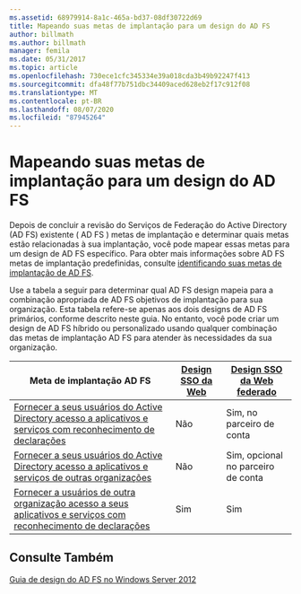 ```yaml
---
ms.assetid: 68979914-8a1c-465a-bd37-08df30722d69
title: Mapeando suas metas de implantação para um design do AD FS
author: billmath
ms.author: billmath
manager: femila
ms.date: 05/31/2017
ms.topic: article
ms.openlocfilehash: 730ece1cfc345334e39a018cda3b49b92247f413
ms.sourcegitcommit: dfa48f77b751dbc34409aced628eb2f17c912f08
ms.translationtype: MT
ms.contentlocale: pt-BR
ms.lasthandoff: 08/07/2020
ms.locfileid: "87945264"
---
```

# <a name="mapping-your-deployment-goals-to-an-ad-fs-design"></a>Mapeando suas metas de implantação para um design do AD FS


Depois de concluir a revisão do Serviços de Federação do Active Directory (AD FS) existente \( AD FS \) metas de implantação e determinar quais metas estão relacionadas à sua implantação, você pode mapear essas metas para um design de AD FS específico. Para obter mais informações sobre AD FS metas de implantação predefinidas, consulte [identificando suas metas de implantação de AD FS](Identifying-Your-AD-FS-Deployment-Goals.md).

Use a tabela a seguir para determinar qual AD FS design mapeia para a combinação apropriada de AD FS objetivos de implantação para sua organização. Esta tabela refere-se apenas aos dois designs de AD FS primários, conforme descrito neste guia. No entanto, você pode criar um design de AD FS híbrido ou personalizado usando qualquer combinação das metas de implantação AD FS para atender às necessidades da sua organização.

|Meta de implantação AD FS|[Design SSO da Web](Web-SSO-Design.md)|[Design SSO da Web federado](Federated-Web-SSO-Design.md)|
|---------------------------------------------------------------------------|----------------------------------------------------------------------------------|--------------------------------------------------------------------------------------------|
|[Fornecer a seus usuários do Active Directory acesso a aplicativos e serviços com reconhecimento de declarações](Provide-Your-Active-Directory-Users-Access-to-Your-Claims-Aware-Applications-and-Services.md)|Não|Sim, no parceiro de conta|
|[Fornecer a seus usuários do Active Directory acesso a aplicativos e serviços de outras organizações](Provide-Your-Active-Directory-Users-Access-to-the-Applications-and-Services-of-Other-Organizations.md)|Não|Sim, opcional no parceiro de conta|
|[Fornecer a usuários de outra organização acesso a seus aplicativos e serviços com reconhecimento de declarações](Provide-Users-in-Another-Organization-Access-to-Your-Claims-Aware-Applications-and-Services.md)|Sim|Sim|

## <a name="see-also"></a>Consulte Também
[Guia de design do AD FS no Windows Server 2012](AD-FS-Design-Guide-in-Windows-Server-2012.md)



